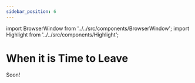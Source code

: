 ```yaml
---
sidebar_position: 6
---
```


import BrowserWindow from '../../src/components/BrowserWindow';
import Highlight from '../../src/components/Highlight';

# When it is Time to Leave

Soon!

